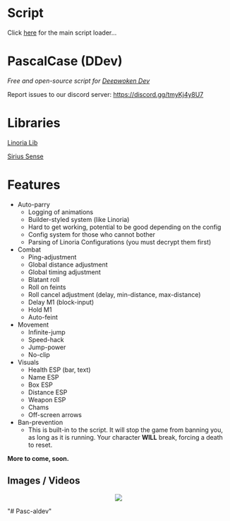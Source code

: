 # Script
Click [here](https://github.com/retarded-person/PascalCase/tree/main) for the main script loader...

# PascalCase (DDev)
<i>Free and open-source script for [Deepwoken Dev](https://www.roblox.com/games/10138901829/MANTRAS-Deepwoken-Dev)</i>

Report issues to our discord server: https://discord.gg/tmyKj4y8U7

# Libraries
[Linoria Lib](https://github.com/violin-suzutsuki/LinoriaLib)

[Sirius Sense](https://github.com/shlexware/Sirius/blob/request/library/sense/Documentation.md)

# Features
* Auto-parry
    * Logging of animations
    * Builder-styled system (like Linoria)
    * Hard to get working, potential to be good depending on the config
    * Config system for those who cannot bother
    * Parsing of Linoria Configurations (you must decrypt them first)
* Combat
    * Ping-adjustment
    * Global distance adjustment
    * Global timing adjustment
    * Blatant roll
    * Roll on feints
    * Roll cancel adjustment (delay, min-distance, max-distance)
    * Delay M1 (block-input)
    * Hold M1
    * Auto-feint
* Movement
    * Infinite-jump
    * Speed-hack
    * Jump-power
    * No-clip
* Visuals
    * Health ESP (bar, text)
    * Name ESP
    * Box ESP
    * Distance ESP
    * Weapon ESP
    * Chams
    * Off-screen arrows
* Ban-prevention
   * This is built-in to the script. It will stop the game from banning you, as long as it is running. Your character **WILL** break, forcing a death to reset.

**More to come, soon.**

## Images / Videos
<p align="center">
    <img src="https://cdn.discordapp.com/attachments/1118227974198677588/1118801114964443156/DiscordCanary_8zsYYTHUL8.gif" />
</p>
"# Pasc-aldev" 
